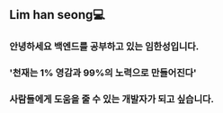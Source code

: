 ## Lim han seong💻
### 안녕하세요 백엔드를 공부하고 있는 임한성입니다.
### '천재는 1% 영감과 99%의 노력으로 만들어진다'
### 사람들에게 도움을 줄 수 있는 개발자가 되고 싶습니다.
